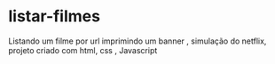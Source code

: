# listar-filmes
 Listando um filme por url imprimindo um banner , simulação do netflix, projeto criado com html, css , Javascript
